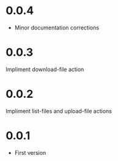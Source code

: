# 0.0.4

* Minor documentation corrections

# 0.0.3

Impliment download-file action

# 0.0.2

Impliment list-files and upload-file actions

# 0.0.1

* First version

